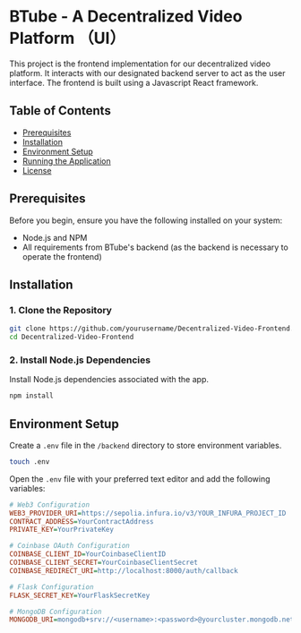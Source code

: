 # BTube - A Decentralized Video Platform （UI）

This project is the frontend implementation for our decentralized video platform. It interacts with our designated backend server to act as the user interface. The frontend is built using a Javascript React framework.

## Table of Contents
- [Prerequisites](#prerequisites)
- [Installation](#installation)
- [Environment Setup](#environment-setup)
- [Running the Application](#running-the-application)
- [License](#license)

## Prerequisites

Before you begin, ensure you have the following installed on your system:

- Node.js and NPM
- All requirements from BTube's backend (as the backend is necessary to operate the frontend)

## Installation

### 1. Clone the Repository
```bash
git clone https://github.com/yourusername/Decentralized-Video-Frontend.git
cd Decentralized-Video-Frontend
```

### 2. Install Node.js Dependencies
Install Node.js dependencies associated with the app.
```bash
npm install
```

## Environment Setup

Create a `.env` file in the `/backend` directory to store environment variables.
```bash
touch .env
```
Open the `.env` file with your preferred text editor and add the following variables:

```ini
# Web3 Configuration
WEB3_PROVIDER_URI=https://sepolia.infura.io/v3/YOUR_INFURA_PROJECT_ID
CONTRACT_ADDRESS=YourContractAddress
PRIVATE_KEY=YourPrivateKey

# Coinbase OAuth Configuration
COINBASE_CLIENT_ID=YourCoinbaseClientID
COINBASE_CLIENT_SECRET=YourCoinbaseClientSecret
COINBASE_REDIRECT_URI=http://localhost:8000/auth/callback

# Flask Configuration
FLASK_SECRET_KEY=YourFlaskSecretKey

# MongoDB Configuration
MONGODB_URI=mongodb+srv://<username>:<password>@yourcluster.mongodb.net/?retryWrites=true&w=majority
```